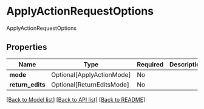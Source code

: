 # ApplyActionRequestOptions

ApplyActionRequestOptions

## Properties
| Name | Type | Required | Description |
| ------------ | ------------- | ------------- | ------------- |
**mode** | Optional[ApplyActionMode] | No |  |
**return_edits** | Optional[ReturnEditsMode] | No |  |


[[Back to Model list]](../../../README.md#models-v2-link) [[Back to API list]](../../../README.md#apis-v2-link) [[Back to README]](../../../README.md)
